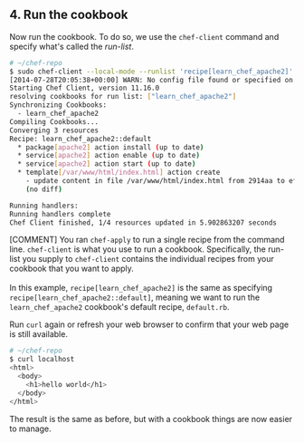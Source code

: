 ## 4. Run the cookbook

Now run the cookbook. To do so, we use the `chef-client` command and specify what's called the _run-list_.

```bash
# ~/chef-repo
$ sudo chef-client --local-mode --runlist 'recipe[learn_chef_apache2]'
[2014-07-28T20:05:38+00:00] WARN: No config file found or specified on command line, using command line options.
Starting Chef Client, version 11.16.0
resolving cookbooks for run list: ["learn_chef_apache2"]
Synchronizing Cookbooks:
  - learn_chef_apache2
Compiling Cookbooks...
Converging 3 resources
Recipe: learn_chef_apache2::default
  * package[apache2] action install (up to date)
  * service[apache2] action enable (up to date)
  * service[apache2] action start (up to date)
  * template[/var/www/html/index.html] action create
    - update content in file /var/www/html/index.html from 2914aa to ef4ffd
    (no diff)

Running handlers:
Running handlers complete
Chef Client finished, 1/4 resources updated in 5.902863207 seconds
```

[COMMENT] You ran `chef-apply` to run a single recipe from the command line. `chef-client` is what you use to run a cookbook. Specifically, the run-list you supply to `chef-client` contains the individual recipes from your cookbook that you want to apply.<br><br>In this example, `recipe[learn_chef_apache2]` is the same as specifying `recipe[learn_chef_apache2::default]`, meaning we want to run the `learn_chef_apache2` cookbook's default recipe, <code class="file-path">default.rb</code>.

Run `curl` again or refresh your web browser to confirm that your web page is still available.

```bash
# ~/chef-repo
$ curl localhost
<html>
  <body>
    <h1>hello world</h1>
  </body>
</html>
```

The result is the same as before, but with a cookbook things are now easier to manage.
